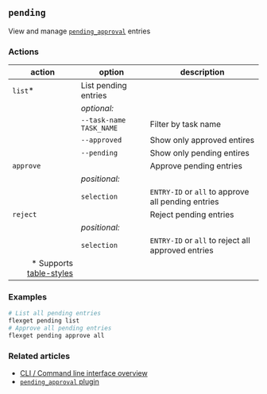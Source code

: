 ## `pending`
View and manage [`pending_approval`](/Plugins/pending_approval) entries

### Actions
| action | option | description |
| --- | --- | --- |
| `list`* | List pending entries |
|| *optional:* ||
|| `--task-name TASK_NAME` | Filter by task name |
|| `--approved` | Show only approved entires|
|| `--pending` | Show only pending entires|
| `approve` || Approve pending entries |
|| *positional:* ||
|| `selection` | `ENTRY-ID` or `all` to approve all pending entries |
| `reject` || Reject pending entries |
|| *positional:* ||
|| `selection` | `ENTRY-ID` or `all` to reject all approved entries |
|<div align="right">\* Supports [table-styles](/CLI/--table-styles)</div> ||

### Examples
```bash
# List all pending entries
flexget pending list
# Approve all pending entries
flexget pending approve all
```

### Related articles
* [CLI / Command line interface overview](/CLI)
* [`pending_approval` plugin](/Plugins/pending_approval) 